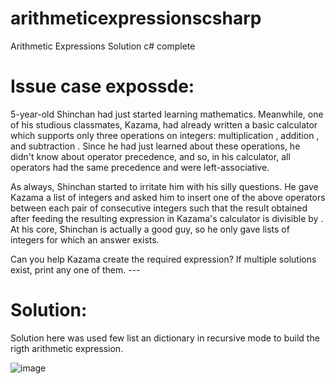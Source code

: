 # arithmeticexpressionscsharp
Arithmetic Expressions Solution c# complete
# Issue case expossde:
5-year-old Shinchan had just started learning mathematics. Meanwhile, one of his studious classmates, Kazama, had already written a basic calculator which supports only three operations on integers: multiplication , addition , and subtraction . Since he had just learned about these operations, he didn't know about operator precedence, and so, in his calculator, all operators had the same precedence and were left-associative.

As always, Shinchan started to irritate him with his silly questions. He gave Kazama a list of  integers and asked him to insert one of the above operators between each pair of consecutive integers such that the result obtained after feeding the resulting expression in Kazama's calculator is divisible by . At his core, Shinchan is actually a good guy, so he only gave lists of integers for which an answer exists.

Can you help Kazama create the required expression? If multiple solutions exist, print any one of them. ---
 
 # Solution:
 Solution here was used few list an dictionary in recursive mode to build the rigth arithmetic expression.

![image](https://user-images.githubusercontent.com/123856557/215352598-399ec6a5-03b1-4899-80d3-f497304e731d.png)
